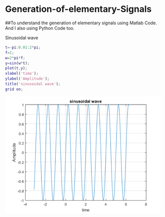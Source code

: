 # Generation-of-elementary-Signals
##To understand the generation of elementary signals using Matlab Code. And I also using Python Code too.

Sinusoidal wave
```matlab
t=-pi:0.01:2*pi;
f=1;
w=2*pi*f;
y=sin(w*t);
plot(t,y);
xlabel('time');
ylabel('Amplitude');
title('sinusoidal wave');
grid on;
```
![alt txt](https://github.com/Nahid-Ahsan/Generation-of-elementary-Signals/blob/master/fig1.png)
